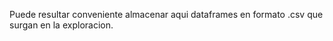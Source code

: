Puede resultar conveniente almacenar aqui dataframes en formato .csv que surgan en la exploracion. 
